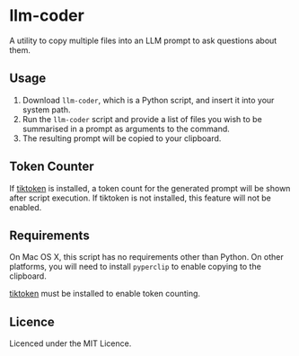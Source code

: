# llm-coder
A utility to copy multiple files into an LLM prompt to ask questions about them.

## Usage
1. Download `llm-coder`, which is a Python script, and insert it into your system path.
2. Run the `llm-coder` script and provide a list of files you wish to be summarised in a
   prompt as arguments to the command.
3. The resulting prompt will be copied to your clipboard.

## Token Counter
If [tiktoken](https://github.com/openai/tiktoken) is installed, a token count for the generated
prompt will be shown after script execution. If tiktoken is not installed, this feature will
not be enabled.

## Requirements
On Mac OS X, this script has no requirements other than Python. On other platforms, you
will need to install `pyperclip` to enable copying to the clipboard.

[tiktoken](https://github.com/openai/tiktoken) must be installed to enable token counting.

## Licence
Licenced under the MIT Licence.

